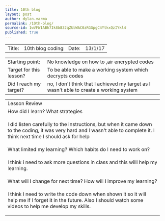 ```yaml
---
title: 10th blog
layout: post
author: dylan.varma
permalink: /10th-blog/
source-id: 1wVFW1ABh7Ik8b832qZUbWAC0zRGGpgC4YtkxQzIYkl4
published: true
---
```

	

<table>
  <tr>
    <td>Title:  </td>
    <td>10th blog coding</td>
    <td>Date:</td>
    <td>13/1/17</td>
  </tr>
</table>


<table>
  <tr>
    <td>Starting point:</td>
    <td>No knowledge on how to ,air encrypted codes</td>
  </tr>
  <tr>
    <td>Target for this lesson?</td>
    <td>To be able to make a working system which decrypts codes</td>
  </tr>
  <tr>
    <td>Did I reach my target? </td>
    <td>no, I don't think that I achieved my target as I wasn't able to create a working system</td>
  </tr>
</table>


<table>
  <tr>
    <td>Lesson Review</td>
  </tr>
  <tr>
    <td>How did I learn? What strategies </td>
  </tr>
  <tr>
    <td>

I did listen carefully to the instructions, but when it came down to the coding, it was very hard and I wasn't able to complete it. I think next time I should ask for help</td>
  </tr>
  <tr>
    <td>What limited my learning? Which habits do I need to work on? </td>
  </tr>
  <tr>
    <td>

I think i need to ask more questions in class and this willl help my learning.</td>
  </tr>
  <tr>
    <td>What will I change for next time? How will I improve my learning?</td>
  </tr>
  <tr>
    <td>

I think I need to write the code down when shown it so it will help me if I forget it in the future. Also I should watch some videos to help me develop my skills.</td>
  </tr>
</table>


